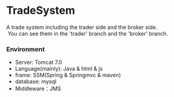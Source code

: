 # TradeSystem
  A trade system including the trader side and the broker side.   
  You can see them in the 'trader' branch and the 'broker' branch.


### Environment
- Server: Tomcat 7.0  
- Language(mainly): Java & html & js  
- frame: SSM(Spring & Springmvc & maven)  
- database: mysql  
- Middleware：JMS  
